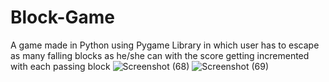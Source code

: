 # Block-Game
A game made in Python using Pygame Library in which user has to escape as many falling blocks as he/she can with the score getting incremented with each passing block
![Screenshot (68)](https://user-images.githubusercontent.com/72012715/129959304-af13ebfe-e3cf-4a97-b9a2-06386962ebfa.png)
![Screenshot (69)](https://user-images.githubusercontent.com/72012715/129959311-dff98f8f-710f-4a4d-acf1-082f256a060b.png)
